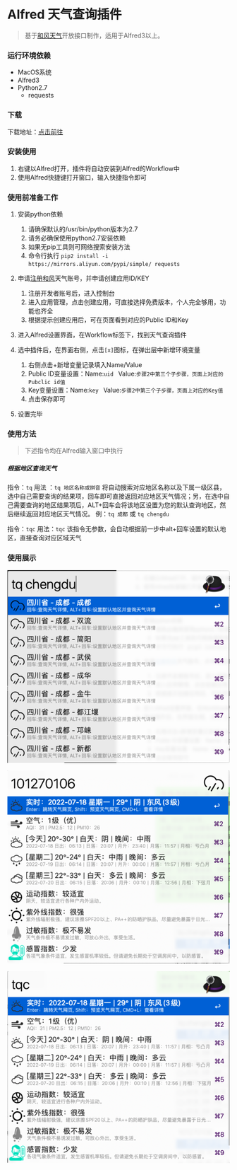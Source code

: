 # Alfred 天气查询插件
> 基于[和风天气](https://dev.qweather.com/docs/api/)开放接口制作，适用于Alfred3以上。

### 运行环境依赖
- MacOS系统
- Alfred3
- Python2.7
	- requests 	

### 下载
下载地址：[点击前往](https://github.com/oliverCJ/alfred-weather-python/releases)


### 安装使用
1.  右键以Alfred打开，插件将自动安装到Alfred的Workflow中
2. 使用Alfred快捷键打开窗口，输入快捷指令即可

### 使用前准备工作
1. 安装python依赖

	1. 请确保默认的/usr/bin/python版本为2.7 
	2. 请务必确保使用python2.7安装依赖
	3. 如果无pip工具则可网络搜索安装方法
	4. 命令行执行 `pip2 install -i https://mirrors.aliyun.com/pypi/simple/ requests` 
2. 申请[注册和风](https://dev.qweather.com/)天气账号，并申请创建应用ID/KEY
	1. 注册开发者账号后，进入控制台
	2. 进入应用管理，点击创建应用，可直接选择免费版本，个人完全够用，功能也齐全
	3. 根据提示创建应用后，可在页面看到对应的Public ID和Key
3. 进入Alfred设置界面，在Workflow标签下，找到天气查询插件
4. 选中插件后，在界面右侧，点击`[x]`图标，在弹出层中新增环境变量
	1. 右侧点击+新增变量记录填入Name/Value
	2. Public ID变量设置：Name:`uid ` Value:`步骤2中第三个子步骤，页面上对应的Pubclic id值` 
	3. Key变量设置：Name:`key ` Value:`步骤2中第三个子步骤，页面上对应的Key值` 
	4. 点击保存即可
5. 设置完毕
 
### 使用方法
> 下述指令均在Alfred输入窗口中执行

##### 根据地区查询天气

指令：`tq`
用法 ：`tq 地区名称或拼音` 
	将自动搜索对应地区名称以及下属一级区县，选中自己需要查询的结果项，回车即可直接返回对应地区天气情况；另，在选中自己需要查询的地区结果项后，ALT+回车会将该地区设置为您的默认查询地区，然后继续返回对应地区天气情况。
例：`tq 成都`  或 `tq chengdu`

指令：`tqc`
用法：`tqc` 
	该指令无参数，会自动根据前一步中alt+回车设置的默认地区，直接查询对应区域天气

### 使用展示
![地区查询](https://github.com/oliverCJ/alfred-weather-python/blob/master/location.png)

![天气查询](https://github.com/oliverCJ/alfred-weather-python/blob/master/weather.png)

![当前天气](https://github.com/oliverCJ/alfred-weather-python/blob/master/current.png)
